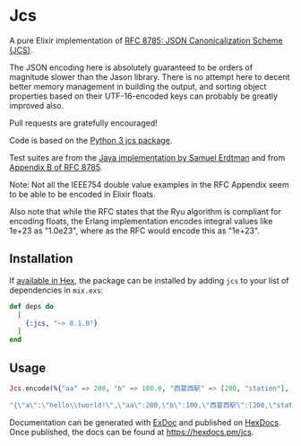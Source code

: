# Jcs

A pure Elixir implementation of 
[RFC 8785: JSON Canonicalization Scheme (JCS)](https://www.rfc-editor.org/rfc/rfc8785).

The JSON encoding here is absolutely guaranteed to be orders of magnitude 
slower than the Jason library. There is no attempt here to decent better memory
management in building the output, and sorting object properties based on their
UTF-16-encoded keys can probably be greatly improved also.

Pull requests are gratefully encouraged!

Code is based on the [Python 3 jcs package](https://github.com/titusz/jcs).

Test suites are from the [Java implementation by Samuel Erdtman](https://github.com/erdtman/java-json-canonicalization) 
and from [Appendix B of RFC 8785](https://www.rfc-editor.org/rfc/rfc8785#section-appendix.b).

Note: Not all the IEEE754 double value examples in the RFC Appendix seem to be able
to be encoded in Elixir floats.

Also note that while the RFC states that the Ryu algorithm is compliant for 
encoding floats, the Erlang implementation encodes integral values like 1e+23 
as "1.0e23", where as the RFC would encode this as "1e+23". 

## Installation

If [available in Hex](https://hex.pm/docs/publish), the package can be installed
by adding `jcs` to your list of dependencies in `mix.exs`:

```elixir
def deps do
  [
    {:jcs, "~> 0.1.0"}
  ]
end
```

## Usage

```elixir
Jcs.encode(%{"aa" => 200, "b" => 100.0, "西葛西駅" => [200, "station"], "a" => "hello\tworld!"})
  
"{\"a\":\"hello\\tworld!\",\"aa\":200,\"b\":100,\"西葛西駅\":[200,\"station\"]}"
```

Documentation can be generated with [ExDoc](https://github.com/elixir-lang/ex_doc)
and published on [HexDocs](https://hexdocs.pm). Once published, the docs can
be found at <https://hexdocs.pm/jcs>.
